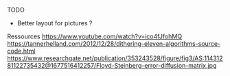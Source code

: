 TODO
- Better layout for pictures ?  


Ressources
https://www.youtube.com/watch?v=ico4fJfohMQ
https://tannerhelland.com/2012/12/28/dithering-eleven-algorithms-source-code.html
https://www.researchgate.net/publication/353243528/figure/fig3/AS:11431281122735432@1677516412257/Floyd-Steinberg-error-diffusion-matrix.jpg
